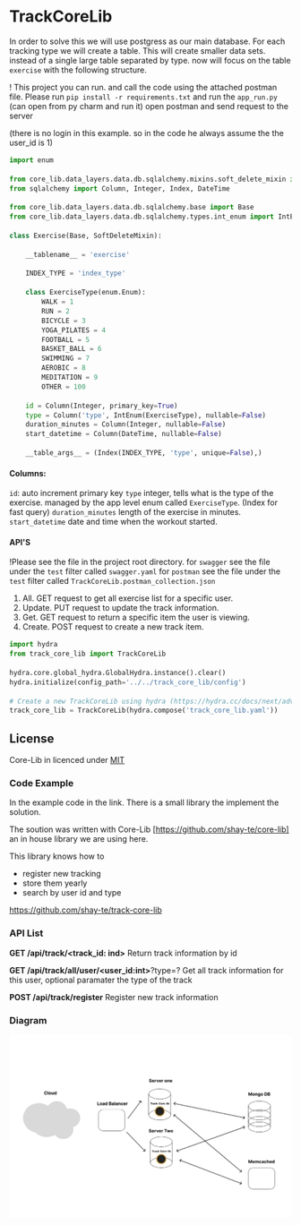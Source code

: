 # TrackCoreLib

In order to solve this we will use postgress as our main database. 
For each tracking type we will create a table.
This will create smaller data sets. instead of a single large table separated by type.
now will focus on the table `exercise` with the following structure.


! This project you can run. and call the code using the attached postman file.
Please run `pip install -r requirements.txt`
and run the `app_run.py` (can open from py charm and run it)
open postman and send request to the server 

(there is no login in this example. so in the code he always assume the the user_id is 1)


```python
import enum

from core_lib.data_layers.data.db.sqlalchemy.mixins.soft_delete_mixin import SoftDeleteMixin
from sqlalchemy import Column, Integer, Index, DateTime

from core_lib.data_layers.data.db.sqlalchemy.base import Base
from core_lib.data_layers.data.db.sqlalchemy.types.int_enum import IntEnum

class Exercise(Base, SoftDeleteMixin):

    __tablename__ = 'exercise'

    INDEX_TYPE = 'index_type'

    class ExerciseType(enum.Enum):
        WALK = 1
        RUN = 2
        BICYCLE = 3
        YOGA_PILATES = 4
        FOOTBALL = 5
        BASKET_BALL = 6
        SWIMMING = 7
        AEROBIC = 8
        MEDITATION = 9
        OTHER = 100

    id = Column(Integer, primary_key=True)
    type = Column('type', IntEnum(ExerciseType), nullable=False)
    duration_minutes = Column(Integer, nullable=False)
    start_datetime = Column(DateTime, nullable=False)

    __table_args__ = (Index(INDEX_TYPE, 'type', unique=False),)
```

#### Columns: 
`id`: auto increment primary key
`type` integer, tells what is the type of the exercise. managed by the app level enum called `ExerciseType`. (Index for fast query)
`duration_minutes` length of the exercise in minutes. 
`start_datetime` date and time when the workout started.


#### API'S

!Please see the file in the project root directory. 
for `swagger` see the file under the `test` filter called `swagger.yaml`
for `postman` see the file under the `test` filter called `TrackCoreLib.postman_collection.json`


1. All. GET request to get all exercise list for a specific user.
2. Update. PUT request to update the track information. 
3. Get. GET request to return a specific item the user is viewing.
4. Create. POST request to create a new track item.


```python
import hydra
from track_core_lib import TrackCoreLib

hydra.core.global_hydra.GlobalHydra.instance().clear()
hydra.initialize(config_path='../../track_core_lib/config')

# Create a new TrackCoreLib using hydra (https://hydra.cc/docs/next/advanced/compose_api/) config
track_core_lib = TrackCoreLib(hydra.compose('track_core_lib.yaml'))
```

## License
Core-Lib in licenced under [MIT](https://github.com/shay-te/core-lib/blob/master/LICENSE)





### **Code Example**



In the example code in the link. There is a small library the implement the solution.

The soution was written with Core-Lib [https://github.com/shay-te/core-lib] an in house library we are using here. 



This library knows how to 

- register new tracking 
- store them yearly 
- search by user id and type 



https://github.com/shay-te/track-core-lib



### **API List**



**GET /api/track/<track_id: ind>**
Return track information by id



**GET /api/track/all/user/<user_id:int>**?type=?
Get all track information for this user, optional paramater the type of the track



**POST /api/track/register**
Register new track information 



### **Diagram**

![PhanoAI](./diagram.png)





